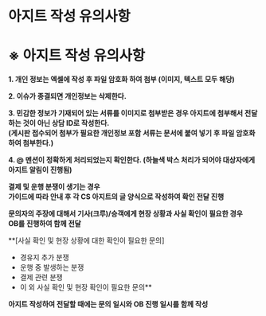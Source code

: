 # 아지트 작성 유의사항

**※ 아지트 작성 유의사항**
=================

**1. 개인 정보는 엑셀에 작성 후 파일 암호화 하여 첨부 (이미지, 텍스트 모두 해당)**

**2. 이슈가 종결되면 개인정보는 삭제한다.**

**3. 민감한 정보가 기재되어 있는 서류를 이미지로 첨부받은 경우 아지트에 첨부해서 전달하는 것이 아닌 상담 ID로 작성한다.**   
**(게시판 접수되어 첨부가 필요한 개인정보 포함 서류는 문서에 붙여 넣기 후 파일 암호화하여 첨부한다.)**

**4. @ 멘션이 정확하게 처리되었는지 확인한다. (하늘색 박스 처리가 되어야 대상자에게 아지트 알림이 진행됨)**

**결제 및 운행 분쟁이 생기는 경우  
가이드에 따라 안내 후 각 CS 아지트의 글 양식으로 작성하여 확인 전달 진행**

**문의자의 주장에 대해서 기사(크루)/승객에게 현장 상황과 사실 확인이 필요한 경우   
OB를 진행하여 함께 전달**

**[사실 확인 및 현장 상황에 대한 확인이 필요한 문의]   
- 경유지 추가 분쟁   
- 운행 중 발생하는 분쟁   
- 결제 관련 분쟁   
- 이 외 사실 확인 및 현장 확인이 필요한 문의**

**아지트 작성하여 전달할 때에는 문의 일시와 OB 진행 일시를 함께 작성**